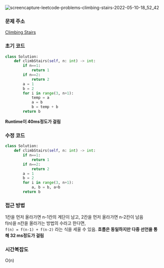 ![screencapture-leetcode-problems-climbing-stairs-2022-05-10-18_52_42](https://user-images.githubusercontent.com/70676475/167601932-aa7c40fc-adae-4dad-90ea-95cca0c649ec.png)

### 문제 주소
[Climbing Stairs](https://leetcode.com/problems/climbing-stairs/)

### 초기 코드
``` python
class Solution:
    def climbStairs(self, n: int) -> int:
        if n==1:
            return 1
        if n==2:
            return 2
        a = 1
        b = 2
        for i in range(3, n+1):
            temp = a
            a = b
            b = temp + b
        return b
```
**Runtime이 40ms정도가 걸림**

### 수정 코드
```python
class Solution:
    def climbStairs(self, n: int) -> int:
        if n==1:
            return 1
        if n==2:
            return 2
        a = 1
        b = 2
        for i in range(3, n+1):
            a, b = b, a+b
        return b
```

### 접근 방법
1칸을 먼저 올라가면 n-1칸의 계단이 남고, 2칸을 먼저 올라가면 n-2칸이 남음  
f(n)을 n칸을 올라가는 방법의 수라고 한다면,  
`f(n) = f(n-1) + f(n-2)` 라는 식을 세울 수 있음.
**흐름은 동일하지만 다중 선언을 통해 32 ms정도가 걸림**

### 시간복잡도
O(n)
